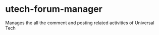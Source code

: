 # utech-forum-manager

Manages the all the comment and posting related activities of Universal Tech
